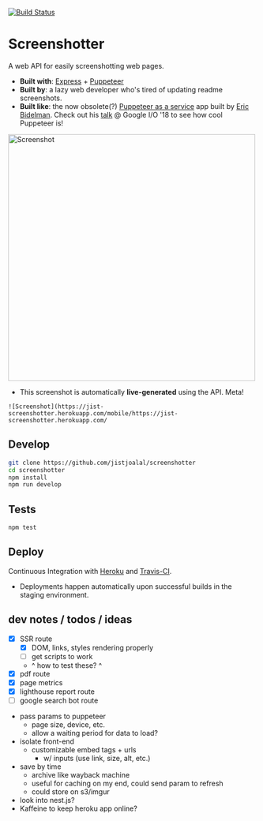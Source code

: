 [![Build Status](https://travis-ci.com/jistjoalal/screenshotter.svg?branch=master)](https://travis-ci.com/jistjoalal/screenshotter)

# Screenshotter

A web API for easily screenshotting web pages.

- **Built with**: [Express](https://expressjs.com/) + [Puppeteer](https://github.com/GoogleChrome/puppeteer)
- **Built by**: a lazy web developer who's tired of updating readme screenshots.
- **Built like**: the now obsolete(?) [Puppeteer as a service](https://github.com/GoogleChromeLabs/pptraas.com) app built by [Eric Bidelman](https://github.com/ebidel). Check out his [talk](https://www.youtube.com/watch?v=lhZOFUY1weo) @ Google I/O '18 to see how cool Puppeteer is!

[<img src="https://jist-screenshotter.herokuapp.com/v1/desktop/https://jist-screenshotter.herokuapp.com/" alt="Screenshot" width="500" />](https://jist-screenshotter.herokuapp.com/)

- This screenshot is automatically **live-generated** using the API. Meta!

```
![Screenshot](https://jist-screenshotter.herokuapp.com/mobile/https://jist-screenshotter.herokuapp.com/
```

## Develop

```bash
git clone https://github.com/jistjoalal/screenshotter
cd screenshotter
npm install
npm run develop
```

## Tests

```bash
npm test
```

## Deploy

Continuous Integration with [Heroku](https://devcenter.heroku.com/articles/github-integration#automatic-deploys) and [Travis-CI](https://travis-ci.com).

- Deployments happen automatically upon successful builds in the staging environment.

## dev notes / todos / ideas

- [x] SSR route
  - [x] DOM, links, styles rendering properly
  - [ ] get scripts to work
  - ^ how to test these? ^
- [x] pdf route
- [x] page metrics
- [x] lighthouse report route
- [ ] google search bot route
- pass params to puppeteer
  - page size, device, etc.
  - allow a waiting period for data to load?
- isolate front-end
  - customizable embed tags + urls
    - w/ inputs (use link, size, alt, etc.)
- save by time
  - archive like wayback machine
  - useful for caching on my end, could send param to refresh
  - could store on s3/imgur
- look into nest.js?
- Kaffeine to keep heroku app online?
